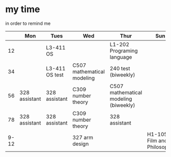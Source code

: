 # my time

in order to remind me

|      | Mon           | Tues           | Wed                        | Thur                                  | Sun                        |
| ---- | ------------- | -------------- | -------------------------- | ------------------------------------- | -------------------------- |
| 12   |               | L3-411 OS      |                            | L1-202 Programing language            |                            |
| 34   |               | L3-411 OS test | C507 mathematical modeling | 240 test (biweekly)                   |                            |
| 56   | 328 assistant | 328 assistant  | C309 number theory         | C507 mathematical modeling (biweekly) |                            |
| 78   | 328 assistant | 328 assistant  | C309 number theory         | 328 assistant                         |                            |
| 9-12 |               |                | 327 arm design             |                                       | H1-105 Film and Philosophy |

